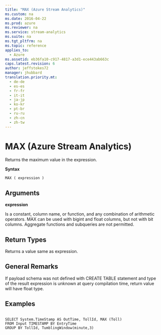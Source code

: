 ```yaml
---
title: "MAX (Azure Stream Analytics)"
ms.custom: na
ms.date: 2016-04-22
ms.prod: azure
ms.reviewer: na
ms.service: stream-analytics
ms.suite: na
ms.tgt_pltfrm: na
ms.topic: reference
applies_to: 
  - Azure
ms.assetid: eb36fa10-c917-4817-a3d1-ece443ab663c
caps.latest.revision: 6
author: jeffstokes72
manager: jhubbard
translation.priority.mt: 
  - de-de
  - es-es
  - fr-fr
  - it-it
  - ja-jp
  - ko-kr
  - pt-br
  - ru-ru
  - zh-cn
  - zh-tw
---
```

# MAX (Azure Stream Analytics)
  Returns the maximum value in the expression.  
  
 **Syntax**  
  
```  
MAX ( expression )  
```  
  
## Arguments  
 **expression**  
  
 Is a constant, column name, or function, and any combination of arithmetic operators. MAX can be used with bigint and float columns, but not with bit columns. Aggregate functions and subqueries are not permitted.  
  
## Return Types  
 Returns a value same as expression.  
  
## General Remarks  
 If payload schema was not defined with CREATE TABLE statement and type of the result expression is unknown at query compilation time, return value will have float type.  
  
## Examples  
  
```  
  
SELECT System.TimeStamp AS OutTime, TollId, MAX (Toll)   
FROM Input TIMESTAMP BY EntryTime  
GROUP BY TollId, TumblingWindow(minute,3)  
  
```  
  
  